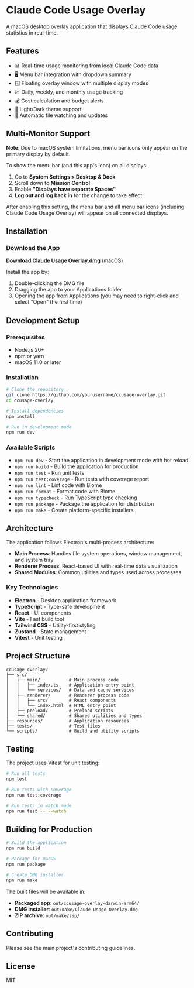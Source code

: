 # Claude Code Usage Overlay

A macOS desktop overlay application that displays Claude Code usage statistics in real-time.

## Features

- 📊 Real-time usage monitoring from local Claude Code data
- 🖥️ Menu bar integration with dropdown summary
- 🪟 Floating overlay window with multiple display modes
- 📈 Daily, weekly, and monthly usage tracking
- 💰 Cost calculation and budget alerts
- 🎨 Light/Dark theme support
- 🔄 Automatic file watching and updates

## Multi-Monitor Support

**Note**: Due to macOS system limitations, menu bar icons only appear on the primary display by default.

To show the menu bar (and this app's icon) on all displays:

1. Go to **System Settings > Desktop & Dock**
2. Scroll down to **Mission Control**
3. Enable **"Displays have separate Spaces"**
4. **Log out and log back in** for the change to take effect

After enabling this setting, the menu bar and all menu bar icons (including Claude Code Usage Overlay) will appear on all connected displays.

## Installation

### Download the App

[**Download Claude Usage Overlay.dmg**](https://github.com/ansonwcy/cc-project/releases/latest/download/Claude.Usage.Overlay.dmg) (macOS)

Install the app by:

1. Double-clicking the DMG file
2. Dragging the app to your Applications folder
3. Opening the app from Applications (you may need to right-click and select "Open" the first time)

## Development Setup

### Prerequisites

- Node.js 20+
- npm or yarn
- macOS 11.0 or later

### Installation

```bash
# Clone the repository
git clone https://github.com/yourusername/ccusage-overlay.git
cd ccusage-overlay

# Install dependencies
npm install

# Run in development mode
npm run dev
```

### Available Scripts

- `npm run dev` - Start the application in development mode with hot reload
- `npm run build` - Build the application for production
- `npm run test` - Run unit tests
- `npm run test:coverage` - Run tests with coverage report
- `npm run lint` - Lint code with Biome
- `npm run format` - Format code with Biome
- `npm run typecheck` - Run TypeScript type checking
- `npm run package` - Package the application for distribution
- `npm run make` - Create platform-specific installers

## Architecture

The application follows Electron's multi-process architecture:

- **Main Process**: Handles file system operations, window management, and system tray
- **Renderer Process**: React-based UI with real-time data visualization
- **Shared Modules**: Common utilities and types used across processes

### Key Technologies

- **Electron** - Desktop application framework
- **TypeScript** - Type-safe development
- **React** - UI components
- **Vite** - Fast build tool
- **Tailwind CSS** - Utility-first styling
- **Zustand** - State management
- **Vitest** - Unit testing

## Project Structure

```
ccusage-overlay/
├── src/
│   ├── main/           # Main process code
│   │   ├── index.ts    # Application entry point
│   │   └── services/   # Data and cache services
│   ├── renderer/       # Renderer process code
│   │   ├── src/        # React components
│   │   └── index.html  # HTML entry point
│   ├── preload/        # Preload scripts
│   └── shared/         # Shared utilities and types
├── resources/          # Application resources
├── tests/              # Test files
└── scripts/            # Build and utility scripts
```

## Testing

The project uses Vitest for unit testing:

```bash
# Run all tests
npm test

# Run tests with coverage
npm run test:coverage

# Run tests in watch mode
npm run test -- --watch
```

## Building for Production

```bash
# Build the application
npm run build

# Package for macOS
npm run package

# Create DMG installer
npm run make
```

The built files will be available in:
- **Packaged app**: `out/ccusage-overlay-darwin-arm64/`
- **DMG installer**: `out/make/Claude Usage Overlay.dmg`
- **ZIP archive**: `out/make/zip/`

## Contributing

Please see the main project's contributing guidelines.

## License

MIT
